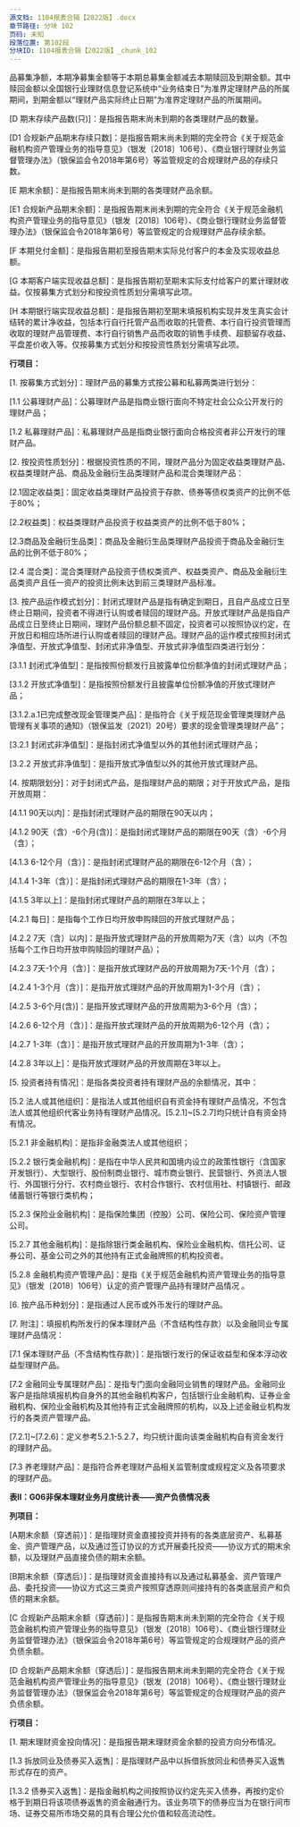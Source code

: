 ```yaml
---
源文档: 1104报表合辑【2022版】.docx
章节路径: 分块 102
页码: 未知
段落位置: 第102段
分块ID: 1104报表合辑【2022版】_chunk_102
---
```


品募集净额，本期净募集金额等于本期总募集金额减去本期赎回及到期金额。其中赎回金额以全国银行业理财信息登记系统中“业务结束日”为准界定理财产品的所属期间，到期金额以“理财产品实际终止日期”为准界定理财产品的所属期间。

[D 期末存续产品数(只)]：是指报告期末尚未到期的各类理财产品的数量。

[D1 合规新产品期末存续只数]：是指报告期末尚未到期的完全符合《关于规范金融机构资产管理业务的指导意见》（银发〔2018〕106号）、《商业银行理财业务监督管理办法》（银保监会令2018年第6号）等监管规定的合规理财产品的存续只数。

[E 期末余额]：是指报告期末尚未到期的各类理财产品余额。

[E1 合规新产品期末余额]：是指报告期末尚未到期的完全符合《关于规范金融机构资产管理业务的指导意见》（银发〔2018〕106号）、《商业银行理财业务监督管理办法》（银保监会令2018年第6号）等监管规定的合规理财产品存续余额。

[F 本期兑付金额]：是指报告期初至报告期末实际兑付客户的本金及实现收益总额。

[G 本期客户端实现收益总额]：是指报告期初至期末实际支付给客户的累计理财收益。仅按募集方式划分和按投资性质划分需填写此项。

[H 本期银行端实现收益总额]：是指报告期初至期末填报机构实现并发生真实会计结转的累计净收益，包括本行自行托管产品而收取的托管费、本行自行投资管理而收取的理财产品管理费、本行自行销售产品而收取的销售手续费、超额留存收益、平盘差价收入等。仅按募集方式划分和按投资性质划分需填写此项。

**行项目：**

[1. 按募集方式划分]：理财产品的募集方式按公募和私募两类进行划分：

[1.1 公募理财产品]：公募理财产品是指商业银行面向不特定社会公众公开发行的理财产品；

[1.2 私募理财产品]：私募理财产品是指商业银行面向合格投资者非公开发行的理财产品。

[2. 按投资性质划分]：根据投资性质的不同，理财产品分为固定收益类理财产品、权益类理财产品、商品及金融衍生品类理财产品和混合类理财产品：

[2.1固定收益类]：固定收益类理财产品投资于存款、债券等债权类资产的比例不低于80%；

[2.2权益类]：权益类理财产品投资于权益类资产的比例不低于80%；

[2.3商品及金融衍生品类]：商品及金融衍生品类理财产品投资于商品及金融衍生品的比例不低于80%；

[2.4 混合类]：混合类理财产品投资于债权类资产、权益类资产、商品及金融衍生品类资产且任一资产的投资比例未达到前三类理财产品标准。

[3. 按产品运作模式划分]：封闭式理财产品是指有确定到期日，且自产品成立日至终止日期间，投资者不得进行认购或者赎回的理财产品。开放式理财产品是指自产品成立日至终止日期间，理财产品份额总额不固定，投资者可以按照协议约定，在开放日和相应场所进行认购或者赎回的理财产品。理财产品的运作模式按照封闭式净值型、开放式净值型、封闭式非净值型、开放式非净值型四类进行划分：

[3.1.1 封闭式净值型]：是指按照份额发行且披露单位份额净值的封闭式理财产品；

[3.1.2 开放式净值型]：是指按照份额发行且披露单位份额净值的开放式理财产品；

[3.1.2.a.1已完成整改现金管理类产品]：是指符合《关于规范现金管理类理财产品管理有关事项的通知》（银保监发〔2021〕20号）要求的现金管理类理财产品”；

[3.2.1 封闭式非净值型]：是指封闭式净值型以外的其他封闭式理财产品；

[3.2.2 开放式非净值型]：是指开放式净值型以外的其他开放式理财产品。

[4. 按期限划分]：对于封闭式产品，是指理财产品的期限；对于开放式产品，是指开放周期：

[4.1.1 90天以内]：是指封闭式理财产品的期限在90天以内；

[4.1.2 90天（含）-6个月(含)]：是指封闭式理财产品的期限在90天（含）-6个月（含）；

[4.1.3 6-12个月（含）]：是指封闭式理财产品的期限在6-12个月（含）；

[4.1.4 1-3年（含）]：是指封闭式理财产品的期限在1-3年（含）；

[4.1.5 3年以上]：是指封闭式理财产品的期限在3年以上；

[4.2.1 每日]：是指每个工作日均开放申购赎回的开放式理财产品；

[4.2.2 7天（含）以内]：是指开放式理财产品的开放周期为7天（含）以内（不包括每个工作日均开放申购赎回的理财产品）；

[4.2.3 7天-1个月（含）]：是指开放式理财产品的开放周期为7天-1个月（含）；

[4.2.4 1-3个月（含）]：是指开放式理财产品的开放周期为1-3个月（含）；

[4.2.5 3-6个月(含)]：是指开放式理财产品的开放周期为3-6个月（含）；

[4.2.6 6-12个月（含）]：是指开放式理财产品的开放周期为6-12个月（含）；

[4.2.7 1-3年（含）]：是指开放式理财产品的开放周期为1-3年（含）；

[4.2.8 3年以上]：是指开放式理财产品的开放周期在3年以上。

[5. 投资者持有情况]：是指各类投资者持有理财产品的余额情况，其中：

[5.2 法人或其他组织]：是指法人或其他组织自有资金持有理财产品情况，不包含法人或其他组织代客业务持有理财产品情况。[5.2.1]~[5.2.7]均只统计自有资金持有情况。

[5.2.1 非金融机构]：是指非金融类法人或其他组织；

[5.2.2 银行类金融机构]：是指在中华人民共和国境内设立的政策性银行（含国家开发银行）、大型银行、股份制商业银行、城市商业银行、民营银行、外资法人银行、外国银行分行、农村商业银行、农村合作银行、农村信用社、村镇银行、邮政储蓄银行等银行类机构；

[5.2.3 保险业金融机构]：是指保险集团（控股）公司、保险公司、保险资产管理公司。

[5.2.7 其他金融机构]：是指除银行类金融机构、保险业金融机构、信托公司、证券公司、基金公司之外的其他持有正式金融牌照的机构投资者。

[5.2.8 金融机构资产管理产品]：是指《关于规范金融机构资产管理业务的指导意见》（银发〔2018〕106号）认定的资产管理产品持有理财产品情况 。

[6. 按产品币种划分]：是指通过人民币或外币发行的理财产品。

[7. 附注]：填报机构所发行的保本理财产品（不含结构性存款）以及金融同业专属理财产品情况：

[7.1 保本理财产品（不含结构性存款）]：是指银行发行的保证收益型和保本浮动收益型理财产品。

[7.2 金融同业专属理财产品]：是指专门面向金融同业销售的理财产品。金融同业客户是指除填报机构自身外的其他金融机构客户，包括银行业金融机构、证券业金融机构、保险业金融机构及其他持有正式金融牌照的机构，以及上述金融业机构发行的各类资产管理产品。

[7.2.1]~[7.2.6]：定义参考5.2.1-5.2.7，均只统计面向该类金融机构自有资金发行的理财产品。

[7.3 养老理财产品]：是指符合养老理财产品相关监管制度或规程定义及各项要求的理财产品。

**表II：G06非保本理财业务月度统计表——资产负债情况表**

**列项目：**

[A期末余额（穿透前）]：是指理财资金直接投资并持有的各类底层资产、私募基金、资产管理产品，以及通过签订协议的方式开展委托投资——协议方式的期末余额，以及理财产品直接负债的期末余额。

[B期末余额（穿透后）]：是指理财资金直接持有以及通过私募基金、资产管理产品、委托投资——协议方式这三类资产按照穿透原则间接持有的各类底层资产和负债的期末余额。

[C 合规新产品期末余额（穿透前）]：是指报告期末尚未到期的完全符合《关于规范金融机构资产管理业务的指导意见》（银发〔2018〕106号）、《商业银行理财业务监督管理办法》（银保监会令2018年第6号）等监管规定的合规理财产品的资产负债余额。

[D 合规新产品期末余额（穿透后）]：是指报告期末尚未到期的完全符合《关于规范金融机构资产管理业务的指导意见》（银发〔2018〕106号）、《商业银行理财业务监督管理办法》（银保监会令2018年第6号）等监管规定的合规理财产品的资产负债余额。

**行项目：**

[1. 期末理财资金投向情况]：是指报告期末理财资金余额的投资方向分布情况。

[1.1现金及银行存款]:是指理财产品的货币性资产，包括现金、银行存款和其他货币性资金。

[1.1.1 现金及活期存款]:是指理财产品中以现金和活期存款形式存在的资产。

[1.1.2 本行存款]:是指理财产品资金存放在本行形成的除活期以外的存款，包括定期存款、通知存款、协定存款、协议存款等。

[1.1.3 他行存款]: 是指理财产品资金存放在他行（即产品发行机构之外）形成的除活期以外的存款，包括定期存款、通知存款、协定存款、协议存款等。

[1.1.4 本行发行的大额存单]:是指由填报机构本行面向非金融机构投资人发行的、以人民币计价的记账式大额存款凭证。

[1.1.5 他行发行的大额存单]:是指由填报机构之外其他银行面向非金融机构投资人发行的、以人民币计价的记账式大额存款凭证。

[1.2 同业存单]:是指由银行业存款类机构法人在全国银行间市场上发行的记账式定期存款凭证。

[1.2.1 本行发行的同业存单]:是指由填报机构本行发行的同业存单。

[1.2.2 他行发行的同业存单]:是指由填报机构之外其他银行发行的同业存单。

[1.3 拆放同业及债券买入返售]：是指理财产品中以拆借拆放同业和债券买入返售形式存在的资产。

[1.3.1 拆放同业]:是指理财产品中以同业拆借形成的资产。同业拆借为根据《同业拆借管理办法》（人民银行令〔2007〕第3号）定义的同业拆借。

[1.3.2 债券买入返售]：是指金融机构之间按照协议约定先买入债券，再按约定价格于到期日将该项债券返售的资金融通行为。该业务项下的债券应当为在银行间市场、证券交易所市场交易的具有合理公允价值和较高流动性。

[1.4 债券]:是指政府、金融机构、工商企业等直接向社会筹措资金时，向投资者发行、承诺、按约定条件支付利息和偿还本金的债权债务凭证，仅限在银行间债券市场和沪深证券交易所市场发行、交易流通的标准化债券。

[1.4.1 国债]:指中华人民共和国财政部代表中央政府发行的以人民币支付的国家公债，包括具有实物券面的有纸国债和没有实物券面的记账式国债。

[1.4.2 地方政府债券]:指有财政收入的中央财政代理发行或地方政府自主发行的债券，包括地方政府一般债券和地方政府专项债券。该类债券也可由中央财政代理发行。

[1.4.2a 其中：专项债券]:指按照《地方政府专项债券发行管理暂行办法》，省、自治区、直辖市政府(含经省级政府批准自办债券发行的计划单列市政府)为有一定收益的公益性项目发行的、约定一定期限内以公益性项目对应的政府性基金或专项收入还本付息的政府债券。

[1.4.3中央银行票据]:指中国人民银行为调节商业银行超额准备金而向银行发行的短期债务凭证。

[1.4.4 政府机构债券]:是指境内的汇金公司、铁路总公司、以及原铁道部等政府支持机构发行的债券。

[1.4.5 政策性金融债券]:指国家开发银行、中国进出口银行和中国农业发展银行在全国银行间债券市场、沪深证券交易所市场、商业银行柜台市场等公开交易场所发行的、按约定还本付息的金融债券。

[1.4.6 商业性金融债券]:是指境内金融机构发行的债券。包括：（1）商业银行普通金融债、混合资本债、二级资本工具等；（2）证券公司、保险公司、财务公司、融资租赁公司、资产管理公司发行的债券；（3）金融企业短期融资券等。